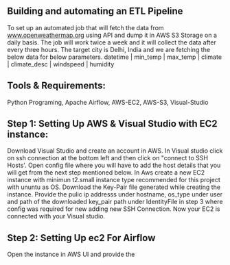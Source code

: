 ## Building and automating an ETL Pipeline
To set up an automated job that will fetch the data from www.openweathermap.org using API and dump it in AWS S3 Storage on a daily basis. The job will work twice a week and it will collect the data after every three hours. The target city is Delhi, India and we are fetching the below data for below parameters. datetime | min_temp | max_temp | climate | climate_desc | windspeed | humidity

## Tools & Requirements:
Python Programing, Apache Airflow, AWS-EC2, AWS-S3, Visual-Studio

## Step 1: Setting Up AWS & Visual Studio with EC2 instance:
Download Visual Studio and create an account in AWS.
In Visual studio click on ssh connection at the bottom left and then click on "connect to SSH Hosts'. Open config file where you will have to add the host details that you will get from the next step mentioned below.
In Aws create a new EC2 instance with minimun t2.small instance type recommended for this project with ununtu as OS.
Download the Key-Pair file generated while creating the instance.
Provide the pulic ip addresss under hostname, os_type under user and path of the downloaded key_pair path under IdentityFile in step 3 where config was required for new adding new SSH Connection.
Now your EC2 is connected with your Visual studio.
## Step 2: Setting Up ec2 For Airflow
Open the instance in AWS UI and provide the
